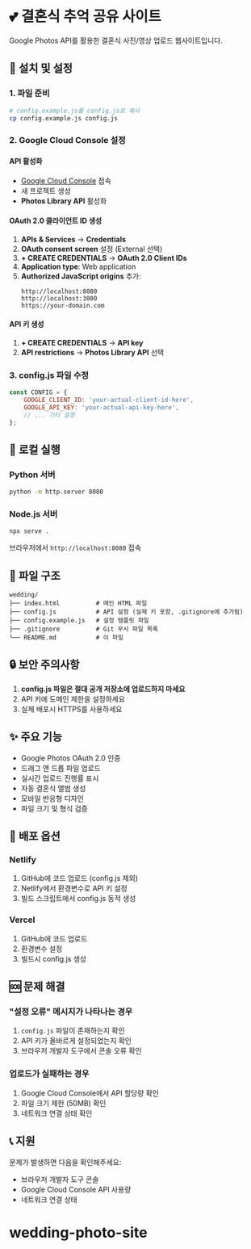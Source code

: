 # 💕 결혼식 추억 공유 사이트

Google Photos API를 활용한 결혼식 사진/영상 업로드 웹사이트입니다.

## 🚀 설치 및 설정

### 1. 파일 준비
```bash
# config.example.js를 config.js로 복사
cp config.example.js config.js
```

### 2. Google Cloud Console 설정

#### API 활성화
- [Google Cloud Console](https://console.cloud.google.com/) 접속
- 새 프로젝트 생성
- **Photos Library API** 활성화

#### OAuth 2.0 클라이언트 ID 생성
1. **APIs & Services** → **Credentials**
2. **OAuth consent screen** 설정 (External 선택)
3. **+ CREATE CREDENTIALS** → **OAuth 2.0 Client IDs**
4. **Application type**: Web application
5. **Authorized JavaScript origins** 추가:
   ```
   http://localhost:8080
   http://localhost:3000
   https://your-domain.com
   ```

#### API 키 생성
1. **+ CREATE CREDENTIALS** → **API key**
2. **API restrictions** → **Photos Library API** 선택

### 3. config.js 파일 수정
```javascript
const CONFIG = {
    GOOGLE_CLIENT_ID: 'your-actual-client-id-here',
    GOOGLE_API_KEY: 'your-actual-api-key-here',
    // ... 기타 설정
};
```

## 🔧 로컬 실행

### Python 서버
```bash
python -m http.server 8080
```

### Node.js 서버
```bash
npx serve .
```

브라우저에서 `http://localhost:8080` 접속

## 📁 파일 구조

```
wedding/
├── index.html          # 메인 HTML 파일
├── config.js           # API 설정 (실제 키 포함, .gitignore에 추가됨)
├── config.example.js   # 설정 템플릿 파일
├── .gitignore          # Git 무시 파일 목록
└── README.md           # 이 파일
```

## 🔒 보안 주의사항

1. **config.js 파일은 절대 공개 저장소에 업로드하지 마세요**
2. API 키에 도메인 제한을 설정하세요
3. 실제 배포시 HTTPS를 사용하세요

## ✨ 주요 기능

- Google Photos OAuth 2.0 인증
- 드래그 앤 드롭 파일 업로드
- 실시간 업로드 진행률 표시
- 자동 결혼식 앨범 생성
- 모바일 반응형 디자인
- 파일 크기 및 형식 검증

## 🎯 배포 옵션

### Netlify
1. GitHub에 코드 업로드 (config.js 제외)
2. Netlify에서 환경변수로 API 키 설정
3. 빌드 스크립트에서 config.js 동적 생성

### Vercel
1. GitHub에 코드 업로드
2. 환경변수 설정
3. 빌드시 config.js 생성

## 🆘 문제 해결

### "설정 오류" 메시지가 나타나는 경우
1. `config.js` 파일이 존재하는지 확인
2. API 키가 올바르게 설정되었는지 확인
3. 브라우저 개발자 도구에서 콘솔 오류 확인

### 업로드가 실패하는 경우
1. Google Cloud Console에서 API 할당량 확인
2. 파일 크기 제한 (50MB) 확인
3. 네트워크 연결 상태 확인

## 📞 지원

문제가 발생하면 다음을 확인해주세요:
- 브라우저 개발자 도구 콘솔
- Google Cloud Console API 사용량
- 네트워크 연결 상태
# wedding-photo-site
